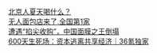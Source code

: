   
[北京人夏天喝什么？](http://www.dianyue.me/archives/251/55rqx7o7r3z7fxv3/)  
[无人面包店来了,全国第1家](http://www.dianyue.me/archives/248/14q09y9nyuglnmj2/)  
[遭遇“掐尖收购”，中国面膜之王倒塌](http://www.dianyue.me/archives/660/yjk7w7oxh2rpkwh7/)  
[600天生死场：资本逃离共享经济｜36氪独家](http://www.dianyue.me/archives/016/6iu5bslr304hjnno/)